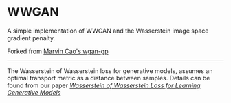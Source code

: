 # WWGAN
A simple implementation of WWGAN and the Wasserstein image space gradient penalty.

Forked from [Marvin Cao's wgan-gp](https://github.com/caogang/wgan-gp)

_____
The Wasserstein of Wasserstein loss for generative models, assumes an optimal transport metric as a distance between samples. 
Details can be found from our paper [*Wasserstein of Wasserstein Loss for Learning Generative Models*](http://proceedings.mlr.press/v97/dukler19a/dukler19a.pdf)


